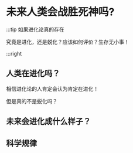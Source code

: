# 未来人类会战胜死神吗?

:::tip 如果进化论真的存在

究竟是进化，还是蜕化？应该如何评价？生存无小事！

:::right

## 人类在进化吗？

相信进化论的人肯定会认为肯定在进化！

但是真的不是蜕化吗？




## 未来会进化成什么样子？


## 科学规律

